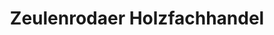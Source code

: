 ---
title: "Zeulenrodaer Holzfachhandel"
url: /zeulenroda-triebes/zeulenrodaer-holzfachhandel/
shop: Baustoffe
---